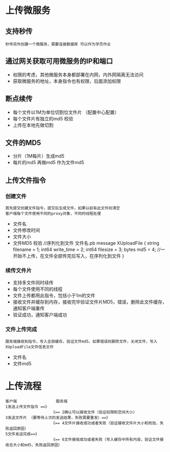 # 上传微服务
## 支持秒传
    秒传另外创建一个微服务，需要连接数据库 可以作为学员作业

## 通过网关获取可用微服务的IP和端口
- 权限的考虑，其他微服务本身都部署在内网，内外网隔离无法访问
- 获取微服务的地址，本身指令也有权限，后面添加权限
## 断点续传
- 每个文件以1M为单位切割位文件片 （配置中心配置）
- 每个文件片有独立的md5 校验
- 上传在本地先做切割
## 文件的MD5
- 分片（1M每片）生成md5
- 每片的md5 再做md5 作为文件md5
## 上传文件指令
### 创建文件
    首先提交创建文件指令，提交后生成文件，如果以前有此文件则清空
    客户端每个文件使用不同的proxy对象，不同的线程处理
- 文件名
- 文件修改时间
- 文件大小
- 文件MD5 校验
    //序列化到文件 文件名.pb
    message XUploadFile
    {
        string filename = 1;
        int64 write_time = 2;
        int64 filesize = 3;
        bytes md5 = 4; //一开始不上传，在文件全部传完后写入，在序列化到文件
    }

### 续传文件片
- 支持多文件同时续传
- 每个文件使用不同的线程
- 文件上传都用此指令，包括小于1m的文件
- 接收文件并缓存到内存，接收完毕验证文件片MD5，错误，删除此文件缓存，通知客户端重传
- 验证成功，通知客户端成功

### 文件上传完成
    服务端接收到指令，写入全部缓存，验证文件md5，如果错误则删除文件，关闭文件，写入XUploadFile文件信息文件
- 文件名
- 文件md5

# 上传流程

    客户端                 服务端
    1发送上传文件指令 ==》  
                        《== 2确认可以接收文件（验证权限和空间大小）
    3发送文件片 （要等待上次的发送结果，失败需要重发）==》
                        《== 4文件片接收成功或者失败（验证接收文件片大小和校验，失败返回原因）
    5文件发送完成==》                                                 
                        《== 6文件接收成功或者失败（写入缓存中所有内容，验证文件接收总大小和md5，失败返回原因）